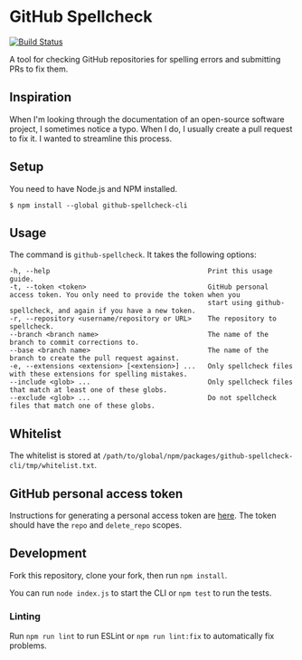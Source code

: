 # GitHub Spellcheck

[![Build Status](https://travis-ci.org/tbroadley/github-spellcheck-cli.svg?branch=master)](https://travis-ci.org/tbroadley/github-spellcheck-cli)

A tool for checking GitHub repositories for spelling errors and submitting PRs to fix them.

## Inspiration

When I'm looking through the documentation of an open-source software project, I sometimes notice a typo. When I do, I usually create a pull request to fix it. I wanted to streamline this process.

## Setup

You need to have Node.js and NPM installed.

```
$ npm install --global github-spellcheck-cli
```

## Usage

The command is `github-spellcheck`. It takes the following options:

```
-h, --help                                       Print this usage guide.
-t, --token <token>                              GitHub personal access token. You only need to provide the token when you
                                                 start using github-spellcheck, and again if you have a new token.
-r, --repository <username/repository or URL>    The repository to spellcheck.
--branch <branch name>                           The name of the branch to commit corrections to.
--base <branch name>                             The name of the branch to create the pull request against.
-e, --extensions <extension> [<extension>] ...   Only spellcheck files with these extensions for spelling mistakes.
--include <glob> ...                             Only spellcheck files that match at least one of these globs.
--exclude <glob> ...                             Do not spellcheck files that match one of these globs.
```

## Whitelist

The whitelist is stored at `/path/to/global/npm/packages/github-spellcheck-cli/tmp/whitelist.txt`.

## GitHub personal access token

Instructions for generating a personal access token are [here](https://help.github.com/articles/creating-a-personal-access-token-for-the-command-line/). The token should have the `repo` and `delete_repo` scopes.

## Development

Fork this repository, clone your fork, then run `npm install`.

You can run `node index.js` to start the CLI or `npm test` to run the tests.

### Linting

Run `npm run lint` to run ESLint or `npm run lint:fix` to automatically fix problems.
